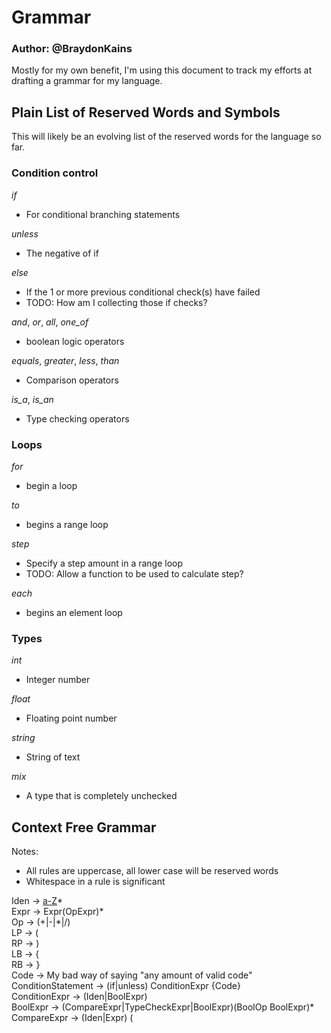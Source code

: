 # Grammar
### Author: @BraydonKains

Mostly for my own benefit, I'm using this document to track my efforts at drafting a grammar for my language.

## Plain List of Reserved Words and Symbols

This will likely be an evolving list of the reserved words for the language so far.

### Condition control
*if*
* For conditional branching statements  

*unless*
* The negative of if  

*else*
* If the 1 or more previous conditional check(s) have failed
* TODO: How am I collecting those if checks?

*and*, *or*, *all*, *one_of*
* boolean logic operators

*equals*, *greater*, *less*, *than*
* Comparison operators

*is_a*, *is_an*
* Type checking operators

### Loops
*for*
* begin a loop

*to*
* begins a range loop

*step*
* Specify a step amount in a range loop 
* TODO: Allow a function to be used to calculate step?

*each*
* begins an element loop

### Types
*int*
* Integer number

*float*
* Floating point number

*string*
* String of text 

*mix*
* A type that is completely unchecked

## Context Free Grammar

Notes: 
* All rules are uppercase, all lower case will be reserved words
* Whitespace in a rule is significant

Iden -> [a-Z]([a-Z]|[0-9])\*  
Expr -> Expr(OpExpr)\*  
Op -> (+|-|\*|/)  
LP -> (  
RP -> )  
LB -> {  
RB -> }  
Code -> My bad way of saying "any amount of valid code"  
ConditionStatement -> (if|unless) ConditionExpr {Code}  
ConditionExpr -> (Iden|BoolExpr)  
BoolExpr -> (CompareExpr|TypeCheckExpr|BoolExpr)(BoolOp BoolExpr)\*  
CompareExpr -> (Iden|Expr) (  
